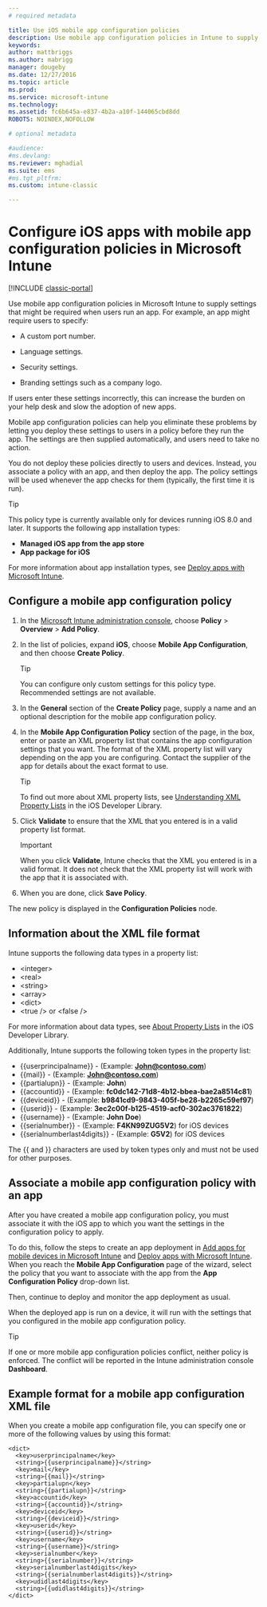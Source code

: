 ```yaml
---
# required metadata

title: Use iOS mobile app configuration policies 
description: Use mobile app configuration policies in Intune to supply settings that might be required when users run an iOS app.
keywords:
author: mattbriggs
ms.author: mabrigg
manager: dougeby
ms.date: 12/27/2016
ms.topic: article
ms.prod:
ms.service: microsoft-intune
ms.technology:
ms.assetid: fc6b645a-e837-4b2a-a10f-144065cbd8dd
ROBOTS: NOINDEX,NOFOLLOW

# optional metadata

#audience:
#ms.devlang:
ms.reviewer: mghadial
ms.suite: ems
#ms.tgt_pltfrm:
ms.custom: intune-classic

---
```


# Configure iOS apps with mobile app configuration policies in Microsoft Intune

[!INCLUDE [classic-portal](../includes/classic-portal.md)]

Use mobile app configuration policies in Microsoft Intune to supply settings that might be required when users run an app. For example, an app might require users to specify:

-   A custom port number.

-   Language settings.

-   Security settings.

-   Branding settings such as a company logo.

If users enter these settings incorrectly, this can increase the burden on your help desk and slow the adoption of new apps.

Mobile app configuration policies can help you eliminate these problems by letting you deploy these settings to users in a policy before they run the app. The settings are then supplied automatically, and users need to take no action.

You do not deploy these policies directly to users and devices. Instead, you associate a policy with an app, and then deploy the app. The policy settings will be used whenever the app checks for them (typically, the first time it is run).

> [!TIP]
> This policy type is currently available only for devices running iOS 8.0 and later. It supports the following app installation types:
>
> -   **Managed iOS app from the app store**
> -   **App package for iOS**
>
> For more information about app installation types, see [Deploy apps with Microsoft Intune](deploy-apps.md).

## Configure a mobile app configuration policy

1.  In the [Microsoft Intune administration console](https://manage.microsoft.com), choose **Policy** &gt; **Overview** &gt; **Add Policy**.

2.  In the list of policies, expand **iOS**, choose **Mobile App Configuration**, and then choose **Create Policy**.

    > [!TIP]
    > You can configure only custom settings for this policy type. Recommended settings are not available.

3.  In the **General** section of the **Create Policy** page, supply a name and an optional description for the mobile app configuration policy.

4.  In the **Mobile App Configuration Policy** section of the page, in the box, enter or paste an  XML property list that contains the app configuration settings that you want. The format of the XML property list will vary depending on the app you are configuring. Contact the supplier of the app for details about the exact format to use.

    > [!TIP]
    > To find out more about XML property lists, see [Understanding XML Property Lists](https://developer.apple.com/library/ios/documentation/Cocoa/Conceptual/PropertyLists/UnderstandXMLPlist/UnderstandXMLPlist.html) in the iOS Developer Library.

5.  Click **Validate** to ensure that the XML that you entered is in a valid property list format.

    > [!IMPORTANT]
    > When you click **Validate**, Intune checks that the XML you entered is in a valid format. It does not check that the XML property list will work with the app that it is associated with.

6.  When you are done, click **Save Policy**.

The new policy is displayed in the **Configuration Policies** node.

## Information about the XML file format

Intune supports the following data types in a property list:

- &lt;integer&gt;
- &lt;real&gt;
- &lt;string&gt;
- &lt;array&gt;
- &lt;dict&gt;
- &lt;true /&gt; or &lt;false /&gt;

For more information about data types, see [About Property Lists](https://developer.apple.com/library/ios/documentation/Cocoa/Conceptual/PropertyLists/AboutPropertyLists/AboutPropertyLists.html) in the iOS Developer Library.

Additionally, Intune supports the following token types in the property list:
- \{\{userprincipalname\}\} - (Example: **John@contoso.com**)
- \{\{mail\}\} - (Example: **John@contoso.com**)
- \{\{partialupn\}\} - (Example: **John**)
- \{\{accountid\}\} - (Example: **fc0dc142-71d8-4b12-bbea-bae2a8514c81**)
- \{\{deviceid\}\} - (Example: **b9841cd9-9843-405f-be28-b2265c59ef97**)
- \{\{userid\}\} - (Example: **3ec2c00f-b125-4519-acf0-302ac3761822**)
- \{\{username\}\} - (Example: **John Doe**)
- \{\{serialnumber\}\} - (Example: **F4KN99ZUG5V2**) for iOS devices
- \{\{serialnumberlast4digits\}\} - (Example: **G5V2**) for iOS devices

The \{\{ and \}\} characters are used by token types only and must not be used for other purposes.

## Associate a mobile app configuration policy with an app
After you have created a mobile app configuration policy, you must associate it with the iOS app to which you want the settings in the configuration policy to apply.

To do this, follow the steps to create an app deployment in [Add apps for mobile devices in Microsoft Intune](add-apps-for-mobile-devices-in-microsoft-intune.md) and [Deploy apps with Microsoft Intune](deploy-apps-in-microsoft-intune.md). When you reach the **Mobile App Configuration** page of the wizard, select the policy that you want to associate with the app from the **App Configuration Policy** drop-down list.

Then, continue to deploy and monitor the app deployment as usual.

When the deployed app is run on a device, it will run with the settings that you configured in the mobile app configuration policy.

> [!TIP]
> If one or more mobile app configuration policies conflict, neither policy is enforced. The conflict will be reported in the Intune administration console **Dashboard**.

## Example format for a mobile app configuration XML file

When you create a mobile app configuration file, you can specify one or more of the following values by using this format:

```
<dict>
  <key>userprincipalname</key>
  <string>{{userprincipalname}}</string>
  <key>mail</key>
  <string>{{mail}}</string>
  <key>partialupn</key>
  <string>{{partialupn}}</string>
  <key>accountid</key>
  <string>{{accountid}}</string>
  <key>deviceid</key>
  <string>{{deviceid}}</string>
  <key>userid</key>
  <string>{{userid}}</string>
  <key>username</key>
  <string>{{username}}</string>
  <key>serialnumber</key>
  <string>{{serialnumber}}</string>
  <key>serialnumberlast4digits</key>
  <string>{{serialnumberlast4digits}}</string>
  <key>udidlast4digits</key>
  <string>{{udidlast4digits}}</string>
</dict>
```
